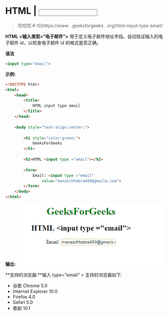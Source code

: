 # HTML | <input type="”email”">

> 哎哎哎:# t0]https://www . geeksforgeeks . org/html-input-type email/

**HTML <输入类型=“电子邮件”>** 用于定义电子邮件地址字段。自动验证输入的电子邮件 id，以检查电子邮件 id 的格式是否正确。

**语法**

```html
<input type="email"> 
```

**示例:**

```html
<!DOCTYPE html>
<html>
    <head>
        <title>
            HTML input type email
        </title>
    </head>

    <body style="text-align:center;">

        <h1 style="color:green;">
            GeeksForGeeks
        </h1>

        <h2>HTML <input type ="email"></h2>

        <form>
            Email: <input type ="email" 
                value="manaschhabra499@gmailo.com">
        </form>
    </body>
</html>                    
```

**输出:**
![](img/e7a75b861dc48c46bdce8e8bcb8bb05f.png)

**支持的浏览器:**输入 type="email" > 支持的浏览器如下:

*   谷歌 Chrome 5.0
*   Internet Explorer 10.0
*   Firefox 4.0
*   Safari 5.0
*   歌剧 10.1
